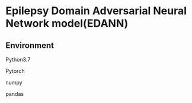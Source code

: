 # Epilepsy Domain Adversarial Neural Network model(EDANN)

## Environment 

Python3.7

Pytorch

numpy

pandas



